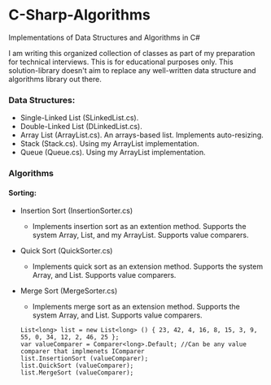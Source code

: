 # C-Sharp-Algorithms
Implementations of Data Structures and Algorithms in C#

I am writing this organized collection of classes as part of my preparation for technical interviews. This is for educational purposes only. This solution-library doesn't aim to replace any well-written data structure and algorithms library out there.


### Data Structures:
* Single-Linked List (SLinkedList.cs).
* Double-Linked List (DLinkedList.cs).
* Array List (ArrayList.cs). An arrays-based list. Implements auto-resizing.
* Stack (Stack.cs). Using my ArrayList implementation.
* Queue (Queue.cs). Using my ArrayList implementation.


### Algorithms

#### Sorting:
 * Insertion Sort (InsertionSorter.cs)
   * Implements insertion sort as an extention method. Supports the system Array<T>, List<T>, and my ArrayList<T>. Supports value comparers.
 
 * Quick Sort (QuickSorter.cs)
   * Implements quick sort as an extension method. Supports the system Array<T>, and List<T>. Supports value comparers.
  
 * Merge Sort (MergeSorter.cs)
   * Implements merge sort as an extension method. Supports the system Array<T>, and List<T>. Supports value comparers.
  
    ```
    List<long> list = new List<long> () { 23, 42, 4, 16, 8, 15, 3, 9, 55, 0, 34, 12, 2, 46, 25 };
    var valueComparer = Comparer<long>.Default; //Can be any value comparer that implmenets IComparer
    list.InsertionSort (valueComparer);
    list.QuickSort (valueComparer);
    list.MergeSort (valueComparer);
    ```

